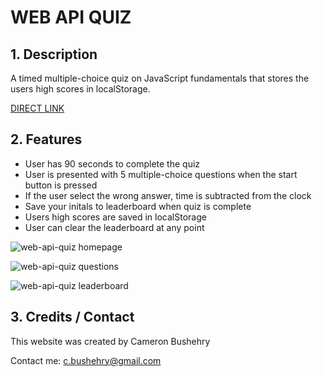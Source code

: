 # WEB API QUIZ

## 1. Description
A timed multiple-choice quiz on JavaScript fundamentals that stores the users high scores in localStorage.

[DIRECT LINK](https://cbushehry.github.io/web-api-quiz/)

## 2. Features
 * User has 90 seconds to complete the quiz
 * User is presented with 5 multiple-choice questions when the start button is pressed
 * If the user select the wrong answer, time is subtracted from the clock
 * Save your initals to leaderboard when quiz is complete
 * Users high scores are saved in localStorage
 * User can clear the leaderboard at any point

 ![web-api-quiz homepage](1CURRENT\web-api-quiz\assets\images\webapiquiz_pic1.JPG)

 ![web-api-quiz questions](1CURRENT\web-api-quiz\assets\images\webapiquiz_pic2.JPG)

 ![web-api-quiz leaderboard](1CURRENT\web-api-quiz\assets\images\webapiquiz_pic3.JPG)

## 3. Credits / Contact
This website was created by Cameron Bushehry

Contact me: c.bushehry@gmail.com